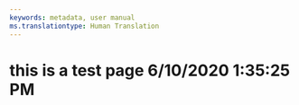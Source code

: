 ```yaml
---
keywords: metadata, user manual
ms.translationtype: Human Translation
---
```

# this is a test page 6/10/2020 1:35:25 PM